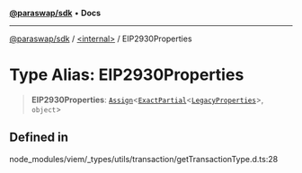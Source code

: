 [**@paraswap/sdk**](../../README.md) • **Docs**

***

[@paraswap/sdk](../../globals.md) / [\<internal\>](../README.md) / EIP2930Properties

# Type Alias: EIP2930Properties

> **EIP2930Properties**: [`Assign`](Assign.md)\<[`ExactPartial`](ExactPartial.md)\<[`LegacyProperties`](LegacyProperties.md)\>, `object`\>

## Defined in

node\_modules/viem/\_types/utils/transaction/getTransactionType.d.ts:28

